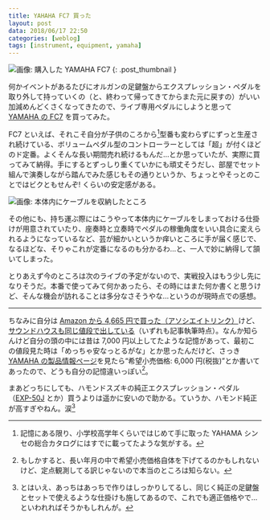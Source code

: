 ```yaml
---
title: YAHAHA FC7 買った
layout: post
data: 2018/06/17 22:50
categories: [weblog]
tags: [instrument, equipment, yamaha]
---
```

![画像: 購入した YAMAHA FC7](/images/2018/06/14/fc7-1.jpg)
{: .post_thumbnail }

何かイベントがあるたびにオルガンの足鍵盤からエクスプレッション・ペダルを取り外して持っていくの（と、終わって帰ってきてからまた元に戻すの）がいい加減めんどくさくなってきたので、ライブ専用ペダルにしようと思って [YAMAHA の FC7][fc7] を買ってみた。

<!-- more -->

FC7 といえば、それこそ自分が子供のころから[^1]型番も変わらずにずっと生産され続けている、ボリュームペダル型のコントローラーとしては「超」が付くほどのド定番。よくそんな長い期間売れ続けるもんだ…とか思っていたが、実際に買ってみて納得。手にするとずっしり重くていかにも頑丈そうだし、部屋でセット組んで演奏しながら踏んでみた感じもその通りというか、ちょっとやそっとのことではビクともせんぞ! くらいの安定感がある。

![画像: 本体内にケーブルを収納したところ](/images/2018/06/14/fc7-2.jpg)

その他にも、持ち運ぶ際にはこうやって本体内にケーブルをしまっておける仕掛けが用意されていたり、座奏時と立奏時でペダルの稼働角度をいい具合に変えられるようになっているなど、芸が細かいというか痒いところに手が届く感じで、なるほどな、そりゃこれが定番になるのも分かるわ…と、一人で妙に納得して頷いてしまった。

とりあえず今のところは次のライブの予定がないので、実戦投入はもう少し先になりそうだ。本番で使ってみて何かあったら、その時にはまた何か書くと思うけど、そんな機会が訪れることは多分なさそうやな…というのが現時点での感想。

- - - - -

ちなみに自分は [Amazon から 4,665 円で買った（アソシエイトリンク）][amazon]けど、[サウンドハウスも同じ値段で出している][soundhouse]（いずれも記事執筆時点）。なんか知らんけど自分の頭の中には昔は 7,000 円以上してたような記憶があって、最初この値段見た時は「めっちゃ安なっとるがな」とか思ったんだけど、さっき [YAMAHA の製品情報ページ][fc7]を見たら<q>希望小売価格: 6,000 円(税抜)</q>とか書いてあったので、どうも自分の記憶違いっぽい[^2]。

まあどっちにしても、ハモンドスズキの純正エクスプレッション・ペダル（[EXP-50J][exp] とか）買うよりは遥かに安いので助かる。ていうか、ハモンド純正が高すぎやねん。涙[^3]


[^1]: 記憶にある限り、小学校高学年くらいではじめて手に取った YAHAMA シンセの総合カタログにはすでに載ってたような気がする。
[^2]: もしかすると、長い年月の中で希望小売価格自体を下げてるのかもしれないけど、定点観測してる訳じゃないので本当のところは知らない。
[^3]: とはいえ、あっちはあっちで作りはしっかりしてるし、同じく純正の足鍵盤とセットで使えるような仕掛けも施してあるので、これでも適正価格やで…といわれればそうかもしれんが。


[fc7]: https://jp.yamaha.com/products/music_production/accessories/fc7/index.html
[amazon]: https://amzn.to/2HU8Ol2
[soundhouse]: https://www.soundhouse.co.jp/products/detail/item/82966/
[exp]: https://www.suzuki-music.co.jp/products/66392/
